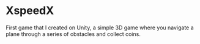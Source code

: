 # XspeedX
 First game that I created on Unity, a simple 3D game where you navigate a plane through a series of obstacles and collect coins.

